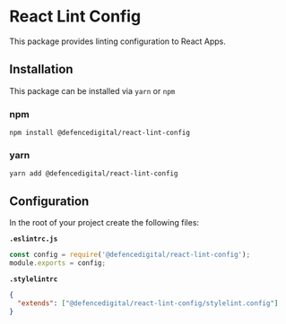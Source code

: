 # React Lint Config

This package provides linting configuration to React Apps.

## Installation

This package can be installed via `yarn` or `npm`

### npm

```shell
npm install @defencedigital/react-lint-config
```

### yarn

```shell
yarn add @defencedigital/react-lint-config
```

## Configuration

In the root of your project create the following files:

**`.eslintrc.js`**

```js
const config = require('@defencedigital/react-lint-config');
module.exports = config;
```

**`.stylelintrc`**

```json
{
  "extends": ["@defencedigital/react-lint-config/stylelint.config"]
}
```

